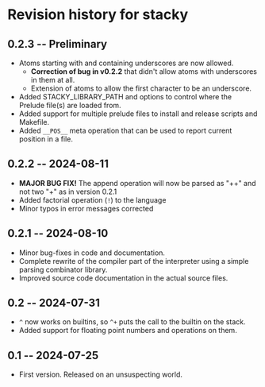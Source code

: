 # Revision history for stacky

## 0.2.3 -- Preliminary

* Atoms starting with and containing underscores are now allowed.
  - **Correction of bug in v0.2.2** that didn't allow atoms with underscores in them at all.
  - Extension of atoms to allow the first character to be an underscore.
* Added STACKY_LIBRARY_PATH and options to control where the Prelude file(s) are loaded from.
* Added support for multiple prelude files to install and release scripts and Makefile.
* Added `__POS__` meta operation that can be used to report current position in a file.

## 0.2.2 -- 2024-08-11

* **MAJOR BUG FIX!** The append operation will now be parsed as "++" and not two "+" as in version 0.2.1
* Added factorial operation (`!`) to the language
* Minor typos in error messages corrected

## 0.2.1 -- 2024-08-10

* Minor bug-fixes in code and documentation.
* Complete rewrite of the compiler part of the interpreter using a simple parsing combinator library.
* Improved source code documentation in the actual source files.

## 0.2 -- 2024-07-31

* `^` now works on builtins, so `^+` puts the call to the builtin on the stack.
* Added support for floating point numbers and operations on them.

## 0.1 -- 2024-07-25

* First version. Released on an unsuspecting world.

